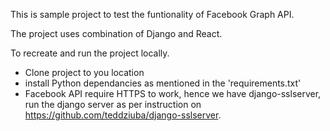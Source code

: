 This is sample project to test the funtionality of Facebook Graph API.

The project uses combination of Django and React.

To recreate and run the project locally.
   - Clone project to you location
   - install Python dependancies as mentioned in the 'requirements.txt'
   - Facebook API require HTTPS to work, hence we have django-sslserver, run the django server as per instruction on https://github.com/teddziuba/django-sslserver.

